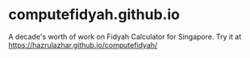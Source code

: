 # computefidyah.github.io
A decade's worth of work on Fidyah Calculator for Singapore. Try it at https://hazrulazhar.github.io/computefidyah/
